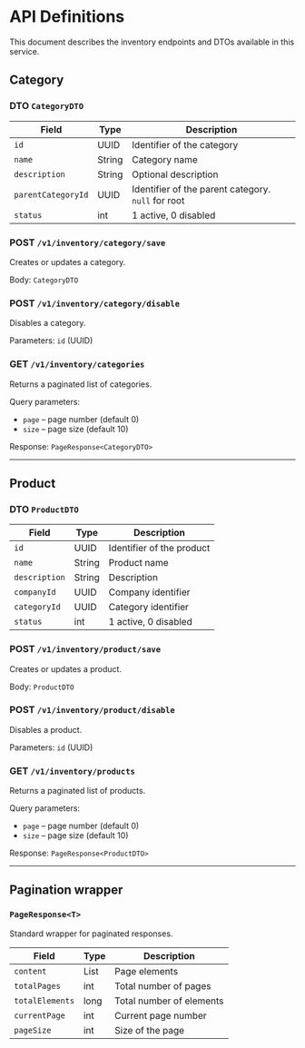 # API Definitions

This document describes the inventory endpoints and DTOs available in this service.

## Category

### DTO `CategoryDTO`
| Field             | Type   | Description                                        |
|-------------------|--------|----------------------------------------------------|
| `id`              | UUID   | Identifier of the category                         |
| `name`            | String | Category name                                      |
| `description`     | String | Optional description                               |
| `parentCategoryId`| UUID   | Identifier of the parent category. `null` for root |
| `status`          | int    | 1 active, 0 disabled                               |

### POST `/v1/inventory/category/save`
Creates or updates a category.

Body: `CategoryDTO`

### POST `/v1/inventory/category/disable`
Disables a category.

Parameters: `id` (UUID)

### GET `/v1/inventory/categories`
Returns a paginated list of categories.

Query parameters:
- `page` – page number (default 0)
- `size` – page size (default 10)

Response: `PageResponse<CategoryDTO>`

---

## Product

### DTO `ProductDTO`
| Field         | Type   | Description                             |
|---------------|--------|-----------------------------------------|
| `id`          | UUID   | Identifier of the product               |
| `name`        | String | Product name                           |
| `description` | String | Description                            |
| `companyId`   | UUID   | Company identifier                      |
| `categoryId`  | UUID   | Category identifier                     |
| `status`      | int    | 1 active, 0 disabled                    |

### POST `/v1/inventory/product/save`
Creates or updates a product.

Body: `ProductDTO`

### POST `/v1/inventory/product/disable`
Disables a product.

Parameters: `id` (UUID)

### GET `/v1/inventory/products`
Returns a paginated list of products.

Query parameters:
- `page` – page number (default 0)
- `size` – page size (default 10)

Response: `PageResponse<ProductDTO>`

---

## Pagination wrapper

### `PageResponse<T>`
Standard wrapper for paginated responses.

| Field          | Type      | Description                         |
|----------------|-----------|-------------------------------------|
| `content`      | List<T>   | Page elements                       |
| `totalPages`   | int       | Total number of pages               |
| `totalElements`| long      | Total number of elements            |
| `currentPage`  | int       | Current page number                 |
| `pageSize`     | int       | Size of the page                    |
